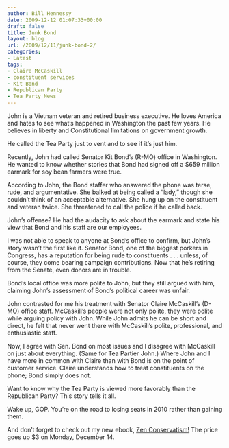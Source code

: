```yaml
---
author: Bill Hennessy
date: 2009-12-12 01:07:33+00:00
draft: false
title: Junk Bond
layout: blog
url: /2009/12/11/junk-bond-2/
categories:
- Latest
tags:
- Claire McCaskill
- constituent services
- Kit Bond
- Republican Party
- Tea Party News
---
```


John is a Vietnam veteran and retired business executive. He loves America and hates to see what’s happened in Washington the past few years. He believes in liberty and Constitutional limitations on government growth.

 

He called the Tea Party just to vent and to see if it’s just him. 

 

Recently, John had called Senator Kit Bond’s (R-MO) office in Washington. He wanted to know whether stories that Bond had signed off a $659 million earmark for soy bean farmers were true.

 

According to John, the Bond staffer who answered the phone was terse, rude, and argumentative. She balked at being called a “lady,” though she couldn’t think of an acceptable alternative. She hung up on the constituent and veteran twice. She threatened to call the police if he called back.

 

John’s offense? He had the audacity to ask about the earmark and state his view that Bond and his staff are our employees.

 

I was not able to speak to anyone at Bond’s office to confirm, but John’s story wasn’t the first like it. Senator Bond, one of the biggest porkers in Congress, has a reputation for being rude to constituents . . . unless, of course, they come bearing campaign contributions. Now that he’s retiring from the Senate, even donors are in trouble.

 

Bond’s local office was more polite to John, but they still argued with him, claiming John’s assessment of Bond’s political career was unfair.

 

John contrasted for me his treatment with Senator Claire McCaskill’s (D-MO) office staff. McCaskill’s people were not only polite, they were polite while arguing policy with John. While John admits he can be short and direct, he felt that never went there with McCaskill’s polite, professional, and enthusiastic staff.

 

Now, I agree with Sen. Bond on most issues and I disagree with McCaskill on just about everything. (Same for Tea Partier John.) Where John and I have more in common with Claire than with Bond is on the point of customer service. Claire understands how to treat constituents on the phone; Bond simply does not.

 

Want to know why the Tea Party is viewed more favorably than the Republican Party? This story tells it all.

 

Wake up, GOP. You’re on the road to losing seats in 2010 rather than gaining them.

 

And don’t forget to check out my new ebook, [Zen Conservatism!](category=151234&mode=product&product=313707) The price goes up $3 on Monday, December 14.
